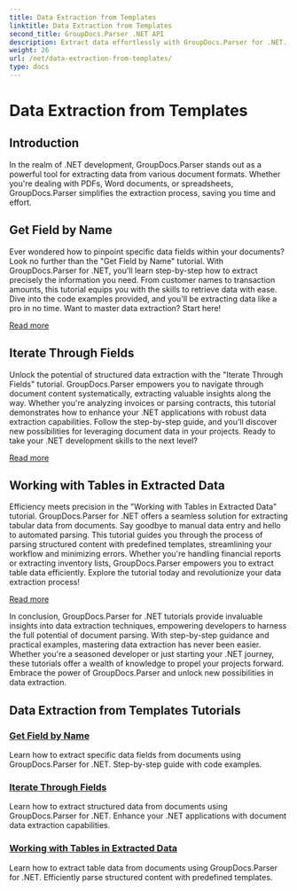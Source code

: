 ```yaml
---
title: Data Extraction from Templates
linktitle: Data Extraction from Templates
second_title: GroupDocs.Parser .NET API
description: Extract data effortlessly with GroupDocs.Parser for .NET. Learn to retrieve specific fields, iterate through data, and work with tables in extracted content.
weight: 26
url: /net/data-extraction-from-templates/
type: docs
---
```

# Data Extraction from Templates


## Introduction

In the realm of .NET development, GroupDocs.Parser stands out as a powerful tool for extracting data from various document formats. Whether you're dealing with PDFs, Word documents, or spreadsheets, GroupDocs.Parser simplifies the extraction process, saving you time and effort.

## Get Field by Name

Ever wondered how to pinpoint specific data fields within your documents? Look no further than the "Get Field by Name" tutorial. With GroupDocs.Parser for .NET, you'll learn step-by-step how to extract precisely the information you need. From customer names to transaction amounts, this tutorial equips you with the skills to retrieve data with ease. Dive into the code examples provided, and you'll be extracting data like a pro in no time. Want to master data extraction? Start here!

[Read more](./get-field-by-name/)

## Iterate Through Fields

Unlock the potential of structured data extraction with the "Iterate Through Fields" tutorial. GroupDocs.Parser empowers you to navigate through document content systematically, extracting valuable insights along the way. Whether you're analyzing invoices or parsing contracts, this tutorial demonstrates how to enhance your .NET applications with robust data extraction capabilities. Follow the step-by-step guide, and you'll discover new possibilities for leveraging document data in your projects. Ready to take your .NET development skills to the next level?

[Read more](./iterate-through-fields/)

## Working with Tables in Extracted Data

Efficiency meets precision in the "Working with Tables in Extracted Data" tutorial. GroupDocs.Parser for .NET offers a seamless solution for extracting tabular data from documents. Say goodbye to manual data entry and hello to automated parsing. This tutorial guides you through the process of parsing structured content with predefined templates, streamlining your workflow and minimizing errors. Whether you're handling financial reports or extracting inventory lists, GroupDocs.Parser empowers you to extract table data efficiently. Explore the tutorial today and revolutionize your data extraction process!

[Read more](./working-with-tables-in-extracted-data/)

In conclusion, GroupDocs.Parser for .NET tutorials provide invaluable insights into data extraction techniques, empowering developers to harness the full potential of document parsing. With step-by-step guidance and practical examples, mastering data extraction has never been easier. Whether you're a seasoned developer or just starting your .NET journey, these tutorials offer a wealth of knowledge to propel your projects forward. Embrace the power of GroupDocs.Parser and unlock new possibilities in data extraction.
## Data Extraction from Templates Tutorials
### [Get Field by Name](./get-field-by-name/)
Learn how to extract specific data fields from documents using GroupDocs.Parser for .NET. Step-by-step guide with code examples.
### [Iterate Through Fields](./iterate-through-fields/)
Learn how to extract structured data from documents using GroupDocs.Parser for .NET. Enhance your .NET applications with document data extraction capabilities.
### [Working with Tables in Extracted Data](./working-with-tables-in-extracted-data/)
Learn how to extract table data from documents using GroupDocs.Parser for .NET. Efficiently parse structured content with predefined templates.